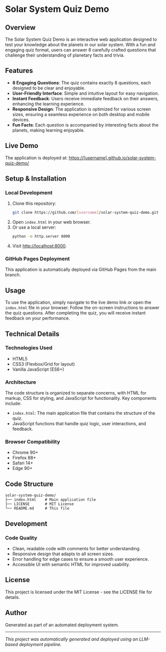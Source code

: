 # Solar System Quiz Demo

## Overview
The Solar System Quiz Demo is an interactive web application designed to test your knowledge about the planets in our solar system. With a fun and engaging quiz format, users can answer 8 carefully crafted questions that challenge their understanding of planetary facts and trivia.

## Features
- **8 Engaging Questions**: The quiz contains exactly 8 questions, each designed to be clear and enjoyable.
- **User-Friendly Interface**: Simple and intuitive layout for easy navigation.
- **Instant Feedback**: Users receive immediate feedback on their answers, enhancing the learning experience.
- **Responsive Design**: The application is optimized for various screen sizes, ensuring a seamless experience on both desktop and mobile devices.
- **Fun Facts**: Each question is accompanied by interesting facts about the planets, making learning enjoyable.

## Live Demo
The application is deployed at: [https://[username].github.io/solar-system-quiz-demo/](https://[username].github.io/solar-system-quiz-demo/)

## Setup & Installation

### Local Development
1. Clone this repository:
   ```bash
   git clone https://github.com/[username]/solar-system-quiz-demo.git
   ```
2. Open `index.html` in your web browser.
3. Or use a local server:
   ```bash
   python -m http.server 8000
   ```
4. Visit [http://localhost:8000](http://localhost:8000).

### GitHub Pages Deployment
This application is automatically deployed via GitHub Pages from the main branch.

## Usage
To use the application, simply navigate to the live demo link or open the `index.html` file in your browser. Follow the on-screen instructions to answer the quiz questions. After completing the quiz, you will receive instant feedback on your performance.

## Technical Details

### Technologies Used
- HTML5
- CSS3 (Flexbox/Grid for layout)
- Vanilla JavaScript (ES6+)

### Architecture
The code structure is organized to separate concerns, with HTML for markup, CSS for styling, and JavaScript for functionality. Key components include:
- `index.html`: The main application file that contains the structure of the quiz.
- JavaScript functions that handle quiz logic, user interactions, and feedback.

### Browser Compatibility
- Chrome 90+
- Firefox 88+
- Safari 14+
- Edge 90+

## Code Structure
```
solar-system-quiz-demo/
├── index.html    # Main application file
├── LICENSE       # MIT License
└── README.md     # This file
```

## Development

### Code Quality
- Clean, readable code with comments for better understanding.
- Responsive design that adapts to all screen sizes.
- Error handling for edge cases to ensure a smooth user experience.
- Accessible UI with semantic HTML for improved usability.

## License
This project is licensed under the MIT License - see the LICENSE file for details.

## Author
Generated as part of an automated deployment system.

***
*This project was automatically generated and deployed using an LLM-based deployment pipeline.*
